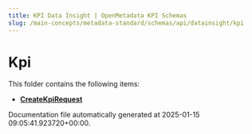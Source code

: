 ```yaml
---
title: KPI Data Insight | OpenMetadata KPI Schemas
slug: /main-concepts/metadata-standard/schemas/api/datainsight/kpi
---
```


# Kpi

This folder contains the following items:

- [**CreateKpiRequest**](/main-concepts/metadata-standard/schemas/api/datainsight/kpi/createkpirequest)


Documentation file automatically generated at 2025-01-15 09:05:41.923720+00:00.

